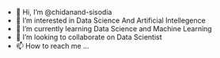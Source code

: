- 👋 Hi, I’m @chidanand-sisodia
- 👀 I’m interested in Data Science And Artificial Intellegence
- 🌱 I’m currently learning Data Science and Machine Learning
- 💞️ I’m looking to collaborate on Data Scientist
- 📫 How to reach me ...

<!---
chidanand-sisodia/chidanand-sisodia is a ✨ special ✨ repository because its `README.md` (this file) appears on your GitHub profile.
You can click the Preview link to take a look at your changes.
--->
